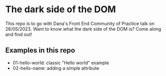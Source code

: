 # The dark side of the DOM

This repo is to go with Dana's Front End Community of Practice talk on 26/05/2023. Want to know what the dark side of the DOM is? Come along and find out!

## Examples in this repo

- 01-hello-world: classic "Hello world" example
- 02-hello-name: adding a simple attribute
